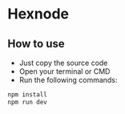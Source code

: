# Hexnode

## How to use

- Just copy the source code  
- Open your terminal or CMD  
- Run the following commands:

```cmd
npm install
npm run dev

